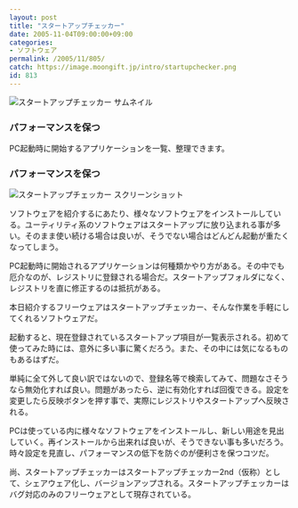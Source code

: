 ```yaml
---
layout: post
title: "スタートアップチェッカー"
date: 2005-11-04T09:00:00+09:00
categories:
- ソフトウェア
permalink: /2005/11/805/
catch: https://image.moongift.jp/intro/startupchecker.png
id: 813
---
```

 ![スタートアップチェッカー サムネイル](https://image.moongift.jp/intro/startupchecker.s.png "スタートアップチェッカー サムネイル")
  

### パフォーマンスを保つ
  
PC起動時に開始するアプリケーションを一覧、整理できます。  
<!--more-->  

### パフォーマンスを保つ
  

![スタートアップチェッカー スクリーンショット](https://image.moongift.jp/intro/startupchecker.png "スタートアップチェッカー スクリーンショット")

  

ソフトウェアを紹介するにあたり、様々なソフトウェアをインストールしている。ユーティリティ系のソフトウェアはスタートアップに放り込まれる事が多い。そのまま使い続ける場合は良いが、そうでない場合はどんどん起動が重たくなってしまう。

  

PC起動時に開始されるアプリケーションは何種類かやり方がある。その中でも厄介なのが、レジストリに登録される場合だ。スタートアップフォルダになく、レジストリを直に修正するのは抵抗がある。

  

本日紹介するフリーウェアはスタートアップチェッカー、そんな作業を手軽にしてくれるソフトウェアだ。

  

起動すると、現在登録されているスタートアップ項目が一覧表示される。初めて使ってみた時には、意外に多い事に驚くだろう。また、その中には気になるものもあるはずだ。

  

単純に全て外して良い訳ではないので、登録名等で検索してみて、問題なさそうなら無効化すれば良い。問題があったら、逆に有効化すれば回復できる。設定を変更したら反映ボタンを押す事で、実際にレジストリやスタートアップへ反映される。

  

PCは使っている内に様々なソフトウェアをインストールし、新しい用途を見出していく。再インストールから出来れば良いが、そうできない事も多いだろう。時々設定を見直し、パフォーマンスの低下を防ぐのが便利さを保つコツだ。

  

尚、スタートアップチェッカーはスタートアップチェッカー2nd（仮称）として、シェアウェア化し、バージョンアップされる。スタートアップチェッカーはバグ対応のみのフリーウェアとして現存されている。


